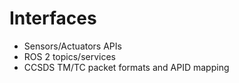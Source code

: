 # Interfaces

- Sensors/Actuators APIs
- ROS 2 topics/services
- CCSDS TM/TC packet formats and APID mapping
